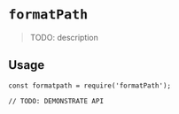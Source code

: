 # `formatPath`

> TODO: description

## Usage

```
const formatpath = require('formatPath');

// TODO: DEMONSTRATE API
```
